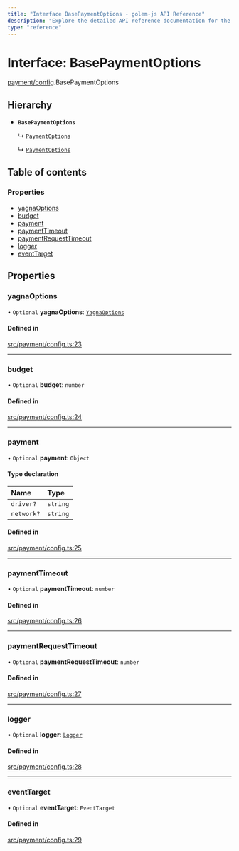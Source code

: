 ```yaml
---
title: "Interface BasePaymentOptions - golem-js API Reference"
description: "Explore the detailed API reference documentation for the Interface BasePaymentOptions within the golem-js SDK for the Golem Network."
type: "reference"
---
```

# Interface: BasePaymentOptions

[payment/config](../modules/payment_config).BasePaymentOptions

## Hierarchy

- **`BasePaymentOptions`**

  ↳ [`PaymentOptions`](payment_payments.PaymentOptions)

  ↳ [`PaymentOptions`](payment_service.PaymentOptions)

## Table of contents

### Properties

- [yagnaOptions](payment_config.BasePaymentOptions#yagnaoptions)
- [budget](payment_config.BasePaymentOptions#budget)
- [payment](payment_config.BasePaymentOptions#payment)
- [paymentTimeout](payment_config.BasePaymentOptions#paymenttimeout)
- [paymentRequestTimeout](payment_config.BasePaymentOptions#paymentrequesttimeout)
- [logger](payment_config.BasePaymentOptions#logger)
- [eventTarget](payment_config.BasePaymentOptions#eventtarget)

## Properties

### yagnaOptions

• `Optional` **yagnaOptions**: [`YagnaOptions`](../modules/executor_executor#yagnaoptions)

#### Defined in

[src/payment/config.ts:23](https://github.com/golemfactory/golem-js/blob/ecc063e/src/payment/config.ts#L23)

___

### budget

• `Optional` **budget**: `number`

#### Defined in

[src/payment/config.ts:24](https://github.com/golemfactory/golem-js/blob/ecc063e/src/payment/config.ts#L24)

___

### payment

• `Optional` **payment**: `Object`

#### Type declaration

| Name | Type |
| :------ | :------ |
| `driver?` | `string` |
| `network?` | `string` |

#### Defined in

[src/payment/config.ts:25](https://github.com/golemfactory/golem-js/blob/ecc063e/src/payment/config.ts#L25)

___

### paymentTimeout

• `Optional` **paymentTimeout**: `number`

#### Defined in

[src/payment/config.ts:26](https://github.com/golemfactory/golem-js/blob/ecc063e/src/payment/config.ts#L26)

___

### paymentRequestTimeout

• `Optional` **paymentRequestTimeout**: `number`

#### Defined in

[src/payment/config.ts:27](https://github.com/golemfactory/golem-js/blob/ecc063e/src/payment/config.ts#L27)

___

### logger

• `Optional` **logger**: [`Logger`](utils_logger_logger.Logger)

#### Defined in

[src/payment/config.ts:28](https://github.com/golemfactory/golem-js/blob/ecc063e/src/payment/config.ts#L28)

___

### eventTarget

• `Optional` **eventTarget**: `EventTarget`

#### Defined in

[src/payment/config.ts:29](https://github.com/golemfactory/golem-js/blob/ecc063e/src/payment/config.ts#L29)
